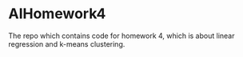 # AIHomework4
The repo which contains code for homework 4, which is about linear regression and k-means clustering.
